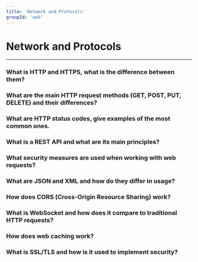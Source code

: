 ```yaml
---
title: 'Network and Protocols'
groupId: 'web'
---
```


# Network and Protocols

---

### What is HTTP and HTTPS, what is the difference between them?
### What are the main HTTP request methods (GET, POST, PUT, DELETE) and their differences?
### What are HTTP status codes, give examples of the most common ones.
### What is a REST API and what are its main principles?
### What security measures are used when working with web requests?
### What are JSON and XML and how do they differ in usage?
### How does CORS (Cross-Origin Resource Sharing) work?
### What is WebSocket and how does it compare to traditional HTTP requests?
### How does web caching work?
### What is SSL/TLS and how is it used to implement security?